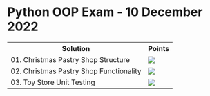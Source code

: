 <h1>Python OOP Exam - 10 December 2022</h1>
<table>
  <tr>
    <th>Solution</th>
    <th>Points</th>
  </tr>
  <tr>
    <td>01. Christmas Pastry Shop Structure</td>
    <td><img src="https://geps.dev/progress/100"></td>
  </tr>
  <tr>
    <td>02. Christmas Pastry Shop Functionality</td>
    <td><img src="https://geps.dev/progress/100"></td>
  </tr>
  <tr>
    <td>03. Toy Store Unit Testing</td>
    <td><img src="https://geps.dev/progress/100"></td>
  </tr>
</table>



